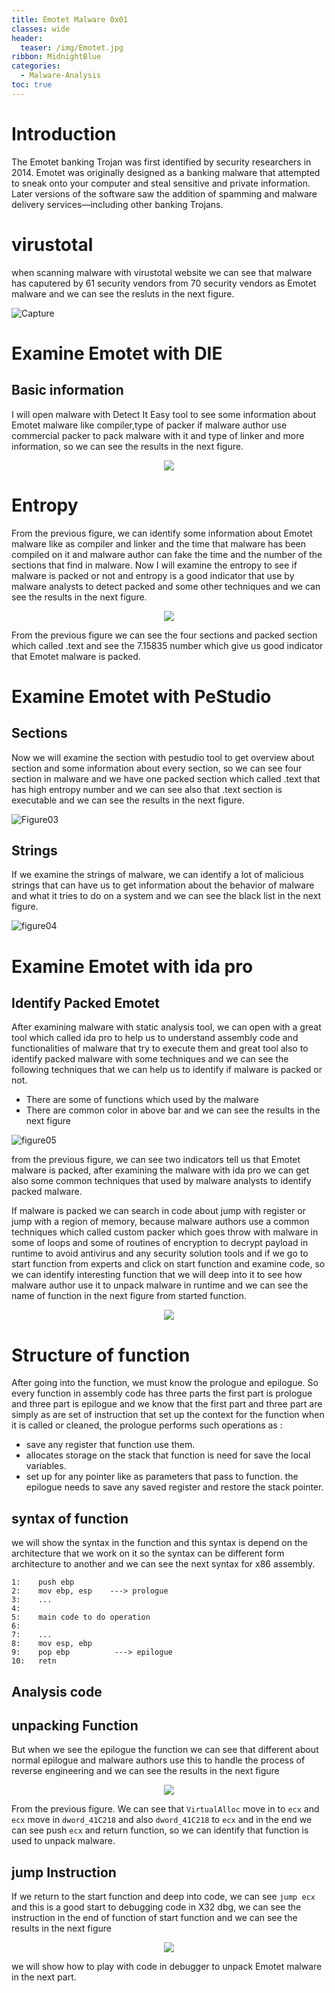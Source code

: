 ```yaml
---
title: Emotet Malware 0x01
classes: wide
header:
  teaser: /img/Emotet.jpg
ribbon: MidnightBlue
categories:
  - Malware-Analysis
toc: true
---
```


# Introduction
The Emotet banking Trojan was first identified by security researchers in 2014. Emotet was originally designed as a banking malware that attempted to sneak onto your computer and steal sensitive and private information. Later versions of the software saw the addition of spamming and malware delivery services—including other banking Trojans.

# virustotal
when scanning malware with virustotal website we can see that malware has caputered by 61 security vendors from 70 security vendors as Emotet malware and we can see the resluts in the next figure.

![Capture](https://user-images.githubusercontent.com/74544712/127979202-27fba33e-6b7b-4613-b3ac-5558a2058b1c.PNG)

# Examine Emotet with DIE
## Basic information
I will open malware with Detect It Easy tool to see some information about Emotet malware like compiler,type of packer if malware author use commercial packer to pack malware with it and type of linker and more information, so we can see the results in the next figure.

<p align="center">
<img src="https://user-images.githubusercontent.com/74544712/127772190-8b6f3a3d-963a-4f58-a486-ce2ac796b4f7.PNG">
</p>

# Entropy 
From the previous figure, we can identify some information about Emotet malware like as compiler and linker and the time that malware has been compiled on it and malware author can fake the time and the number of the sections that find in malware. Now I will examine the entropy to see if malware is packed or not and entropy is a good indicator that use by malware analysts to detect packed and some other techniques and we can see the results in the next figure.

<p align="center">
<img src="https://user-images.githubusercontent.com/74544712/127772891-12dd2423-1e7f-4874-8758-b8c8c60d5de2.PNG">
</p>

From the previous figure we can see the four sections and packed section which called .text and see the 7.15835 number which give us good indicator that Emotet malware is packed.
# Examine Emotet with PeStudio 
## Sections 
Now we will examine the section with pestudio tool to get overview about section and some information about every section, so we can see four section in malware and we have one packed section which called .text that has high entropy number and we can see also that .text section is executable and we can see the results in the next figure.

![Figure03](https://user-images.githubusercontent.com/74544712/127919772-43e781b9-437a-4c6d-a638-e9853542c269.png)

## Strings 
If we examine the strings of malware, we can identify  a lot of malicious strings that can have us to get information about the behavior of malware and what it tries to do on a system and we can see the black list in the next figure.

![figure04](https://user-images.githubusercontent.com/74544712/127920380-04a483ae-dc9e-4b53-b1d7-00fbecc0436c.PNG)

# Examine Emotet with ida pro
## Identify Packed Emotet 
After examining malware with static analysis tool, we can open with a great tool which called ida pro to help us to understand assembly code and functionalities of malware that try to execute them and great tool also to identify packed malware with some techniques and we can see the following techniques that we can help us to identify if malware is packed or not.
* There are some of functions which used by the malware 
* There are common color in above bar
and we can see the results in the next figure

![figure05](https://user-images.githubusercontent.com/74544712/127921657-bb2811b8-10f0-4f3a-9d49-f33bc093bc48.PNG)

from the previous figure, we can see two indicators tell us that Emotet malware is packed, after examining the malware with ida pro we can get also some common techniques that used by malware analysts to identify packed malware.

If malware is packed we can search in code about jump with register or jump with a region of memory, because malware authors use a common techniques which called custom packer which goes throw with malware in some of loops and some of routines of encryption to decrypt payload in runtime to avoid antivirus and any security solution tools and if we go to start function from experts and click on start function and examine code, so we can identify interesting function that we will deep into it to see how malware author use it to unpack malware in runtime and we can see the name of function in the next figure from started function.

<p align="center">
<img src="https://user-images.githubusercontent.com/74544712/127922414-4418ecca-4f38-4c78-81c7-a52c823bc8c0.PNG">
</p>

# Structure of function 
After going into the function, we must know the prologue and epilogue. So every function in assembly code has three parts the first part is prologue and  three part is epilogue and we know that the first part and three part are simply as are set of instruction that set up the context for the function when it is called or cleaned, the prologue performs such operations as :
* save any register that function use them. 
* allocates storage on the stack that function is need for save the local variables. 
* set up for any pointer like as parameters that pass to function. 
the epilogue needs to save any saved register and restore the stack pointer. 

## syntax of function
we will show the syntax in the function and this syntax is depend on the architecture that we work on it so the syntax can be different form architecture to another and we can see the next syntax for x86 assembly.

```
1:    push ebp
2:    mov ebp, esp    ---> prologue
3:    ...
4:    
5:    main code to do operation 
6:    
7:    ...
8:    mov esp, ebp
9:    pop ebp          ---> epilogue
10:   retn

```
## Analysis code 
## unpacking Function
But when we see the epilogue the function we can see that different about normal epilogue and malware authors use this to handle the process of reverse engineering  and we can see the results in the next figure 

<p align="center">
<img src="https://user-images.githubusercontent.com/74544712/127976471-0b3a3e19-6039-445b-a645-addc3de1ed25.PNG">
</p>

From the previous figure. We can see that ```VirtualAlloc``` move in to ```ecx``` and ```ecx``` move in ```dword_41C218``` and also ```dword_41C218``` to ```ecx``` and in the end we can see push ```ecx``` and return function, so we can identify that function is used to unpack malware.

## jump Instruction 
If we return to the start function and deep into code, we can see ```jump ecx``` and this is a good start to debugging code in X32 dbg, we can see the instruction in the end of function of start function and we can see the results in the next figure 

<p align="center">
<img src="https://user-images.githubusercontent.com/74544712/127978170-8e2aede1-2ded-421c-819d-d27207e67a61.PNG">
</p>

we will show how to play with code in debugger to unpack Emotet malware in the next part.











